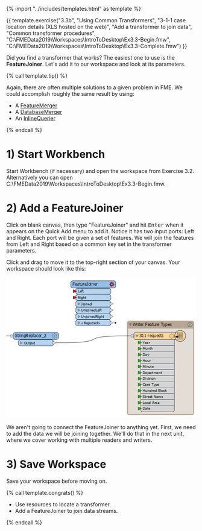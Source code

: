 {% import "../includes/templates.html" as template %}

{{ template.exercise("3.3b",
               "Using Common Transformers",
               "3-1-1 case location details (XLS hosted on the web)",
               "Add a transformer to join data",
               "Common transformer procedures",
               "C:\\FMEData2019\\Workspaces\\IntroToDesktop\\Ex3.3-Begin.fmw",
               "C:\\FMEData2019\\Workspaces\\IntroToDesktop\\Ex3.3-Complete.fmw")
}}

Did you find a transformer that works? The easiest one to use is the **FeatureJoiner**. Let's add it to our workspace and look at its parameters.

{% call template.tip() %}

<p>Again, there are often multiple solutions to a given problem in FME. We could accomplish roughly the same result by using:</p>
<ul>
  <li>A <a href="https://www.safe.com/transformers/feature-merger/" target="_blank">FeatureMerger</a></li>
  <li>A <a href="https://www.safe.com/transformers/database-joiner/" target="_blank">DatabaseMerger</a></li>
  <li>An <a href="https://www.safe.com/transformers/inline-querier/" target="_blank">InlineQuerier</a></li>
</ul>

{% endcall %}

# 1) Start Workbench

Start Workbench (if necessary) and open the workspace from Exercise 3.2. Alternatively you can open C:\\FMEData2019\\Workspaces\\IntroToDesktop\\Ex3.3-Begin.fmw.

# 2) Add a FeatureJoiner

Click on blank canvas, then type "FeatureJoiner" and hit <kbd>Enter</kbd> when it appears on the Quick Add menu to add it. Notice it has two input ports: Left and Right. Each port will be given a set of features. We will join the features from Left and Right based on a common key set in the transformer parameters.

Click and drag to move it to the top-right section of your canvas. Your workspace should look like this:

![](./Images/statistics-calculator-added.png)

We aren't going to connect the FeatureJoiner to anything yet. First, we need to add the data we will be joining together. We'll do that in the next unit, where we cover working with multiple readers and writers.

# 3) Save Workspace

Save your workspace before moving on.

{% call template.congrats() %}

<ul>
  <li>Use resources to locate a transformer.</li>
  <li>Add a FeatureJoiner to join data streams.</li>
</ul>

{% endcall %}
